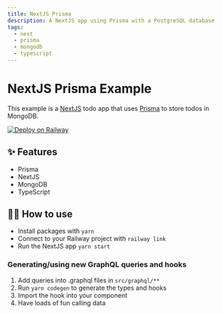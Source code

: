 ```yaml
---
title: NextJS Prisma
description: A NextJS app using Prisma with a PostgreSQL database
tags:
  - next
  - prisma
  - mongodb
  - typescript
---
```


# NextJS Prisma Example

This example is a [NextJS](https://nextjs.org/) todo app that uses
[Prisma](https://www.prisma.io/) to store todos in MongoDB.

[![Deploy on Railway](https://railway.app/button.svg)](https://railway.app/new/template/HRZqTF)

## ✨ Features

- Prisma
- NextJS
- MongoDB
- TypeScript

## 💁‍♀️ How to use

- Install packages with `yarn`
- Connect to your Railway project with `railway link`
- Run the NextJS app `yarn start`

### Generating/using new GraphQL queries and hooks

1. Add queries into .graphql files in `src/graphql/**`
1. Run `yarn codegen` to generate the types and hooks
1. Import the hook into your component
1. Have loads of fun calling data
